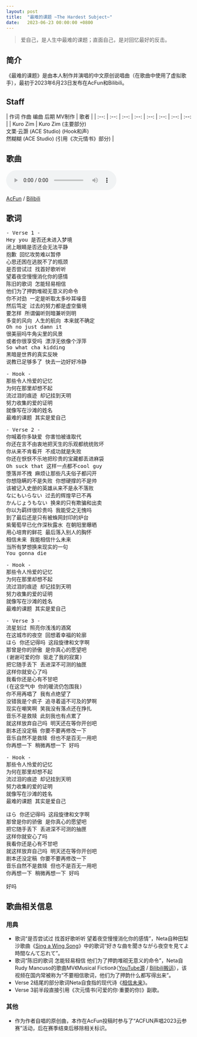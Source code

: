 ```yaml
---
layout: post
title:  "最难的课题 ~The Hardest Subject~"
date:   2023-06-23 00:00:00 +0800
---
```


>  爱自己，是人生中最难的课题；直面自己，是对回忆最好的反击。

## 简介

《最难的课题》是由本人制作并演唱的中文原创说唱曲（在歌曲中使用了虚拟歌手），最初于2023年6月23日发布在AcFun和Bilibili。

## Staff

| 作词 作曲 编曲 后期 MV制作 | 歌者 |
| :--: | :--: | :--: | :--: | :--: | :--: | :--: | :--: | 
| Kuro Zim | Kuro Zim (主要部分)<br>文栗·云灏 (ACE Studio) (Hook和声)<br>然糊糊 (ACE Studio) (引用《次元情书》部分) |

## 歌曲

<audio controls>
	<source src="/assets/audio/song20.mp3" type="audio/mp3">
</audio>

[AcFun](https://www.acfun.cn/v/ac41656423) / [Bilibili](https://www.bilibili.com/video/BV1QW4y1S7i9/)

## 歌词

<pre>
- Verse 1 -
Hey you 是否还未进入梦境
闭上眼睛是否还会无法平静
抱歉 回忆攻势难以暂停
心思还困在逃脱不了的瓶颈
是否尝试过 找首好歌听听
望着夜空慢慢消化你的感情
陈旧的歌词 怎能轻易相信
他们为了押韵堆砌无意义的命令
你不对劲 一定是听取太多吵耳噪音
然后笃定 过去的努力都是虚空蜃境
要怎样 所谓偏听则暗兼听则明
多变的风向 人生的航向 本来就不确定
Oh no just damn it
很美丽吗牛角尖里的风景
或者你很享受吗 漂浮无依像个浮萍
So what cha kidding
黑暗是世界的真实反映
说教已足够多了 快去一边好好冷静

- Hook -
那些令人怜爱的记忆
为何在那里却想不起
流过泪的痕迹 却记挂到天明
努力收集的爱的证明
就像写在沙滩的姓名
最难的课题 其实是爱自己

- Verse 2 -
你喊着你多缺爱 你害怕被谁取代
你还在言不由衷地把天生的乐观都统统败坏
你从来不肯看开 不成功就是失败
你还在恹恹不乐地把珍贵的宝藏都丢进麻袋
Oh suck that 这样一点都不cool guy
堕落并不拽 麻烦让那些凡夫俗子都闪开
你想隐瞒的不是失败 你想硬撑的不是帅
该被记入史册的英雄从来不是永不落败
なにもいらない 过去的辉煌早已不再
かんじょうもない 换来的只有欺骗和出卖
你以为羁绊很珍贵吗 我能受之无愧吗
到了最后还是只有被蛛网封印的炉台
紫葡萄早已化作深秋露水 在朝阳里曝晒
用心培育的鲜花 最后落入别人的胸怀
相信未来 我能相信什么未来
当所有梦想换来现实的一句
You gonna die

- Hook -
那些令人怜爱的记忆
为何在那里却想不起
流过泪的痕迹 却记挂到天明
努力收集的爱的证明
就像写在沙滩的姓名
最难的课题 其实是爱自己

- Verse 3 -
流星划过 照亮你浅浅的酒窝
在这城市的夜空 回想着幸福的轮廓
ほら 你还记得吗 这段旋律和文字啊
那曾是你的骄傲 是你真心的愿望吧
(谢谢可爱的你 驱走了我的寂寞)
把它随手丢下 丢进深不可测的抽匣
这样你就安心了吗
我看你还是心有不甘吧
(在这空气中 你的暖流仍包围我)
你不用再唱了 我有点绝望了
没错我是个疯子 追寻着遥不可及的梦啊
现实在嘲笑啊 笑我没有落点还在挣扎
音乐不是救赎 此刻我也有点累了
就这样放弃自己吗 明天还在等你开创吧
剧本还没定稿 你要不要再修改一下
音乐自然不是救赎 但也不是百无一用吧
你再想一下 稍微再想一下 好吗

- Hook -
那些令人怜爱的记忆
为何在那里却想不起
流过泪的痕迹 却记挂到天明
努力收集的爱的证明
就像写在沙滩的姓名
最难的课题 其实是爱自己

ほら 你还记得吗 这段旋律和文字啊
那曾是你的骄傲 是你真心的愿望吧
把它随手丢下 丢进深不可测的抽匣
这样你就安心了吗
我看你还是心有不甘吧
就这样放弃自己吗 明天还在等你开创吧
剧本还没定稿 你要不要再修改一下
音乐自然不是救赎 但也不是百无一用吧
你再想一下 稍微再想一下 好吗

好吗
</pre>

## 歌曲相关信息

### 用典

* 歌词“是否尝试过 找首好歌听听 望着夜空慢慢消化你的感情”，Neta自种田梨沙歌曲《[Sing a Wing Song](https://music.163.com/#/song?id=2003293900)》中的歌词“好きな曲を聞きながら夜空を見てよ 時間なんて忘れて”。
* 歌词“陈旧的歌词 怎能轻易相信 他们为了押韵堆砌无意义的命令”，Neta自Rudy Mancuso的歌曲MV《Musical Fiction》（[YouTube源](https://www.youtube.com/watch?v=3k6RD9zVvpE) / [Bilibili搬运](https://www.bilibili.com/video/BV1nW411q7RV/)），该视频在国内常被称为“不要相信歌词，他们为了押韵什么都写得出来”。
* Verse 2结尾的部分歌词Neta自食指的现代诗《[相信未来](https://baike.baidu.com/item/%E7%9B%B8%E4%BF%A1%E6%9C%AA%E6%9D%A5/56396?)》。
* Verse 3前半段直接引用《次元情书(可爱的你·重要的你)》副歌。

### 其他

* 作为作者自唱的原创曲，本作在AcFun投稿时参与了“ACFUN声唱2023云参赛”活动，后在赛季结束后移除相关标识。
